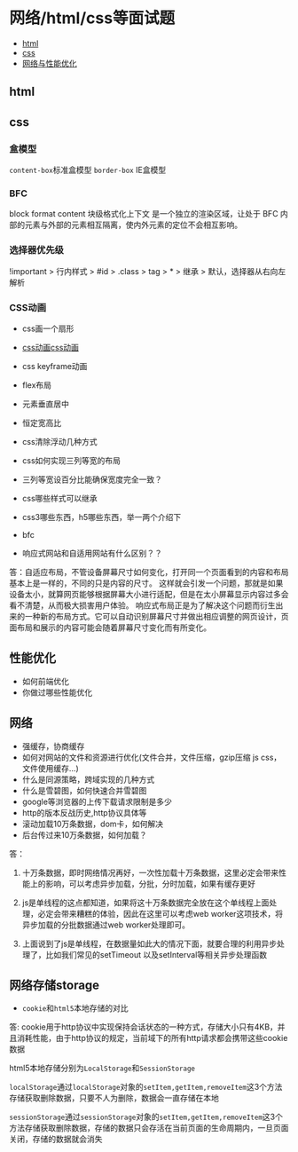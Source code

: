 # 网络/html/css等面试题

- [html](html)
- [css](css)
- [网络与性能优化](网络与性能优化)

## html

## css

### 盒模型 
`content-box`标准盒模型  `border-box` IE盒模型
### BFC
block format content  块级格式化上下文 是一个独立的渲染区域，让处于 BFC 内部的元素与外部的元素相互隔离，使内外元素的定位不会相互影响。
### 选择器优先级
!important > 行内样式 > #id > .class > tag > * > 继承 > 默认，选择器从右向左解析
### CSS动画
- css画一个扇形
- [css动画](https://www.30secondsofcode.org/css/p/1)[css动画](https://notes.itzkp.com/1.quickcheck/1.%E5%89%8D%E7%AB%AF/2.CSS%E5%92%8CCSS3%E9%80%9F%E6%9F%A5.html)
- css keyframe动画
- flex布局
- 元素垂直居中
- 恒定宽高比
- css清除浮动几种方式
- css如何实现三列等宽的布局
- 三列等宽设百分比能确保宽度完全一致？
- css哪些样式可以继承
- css3哪些东西，h5哪些东西，举一两个介绍下
- bfc

- 响应式网站和自适用网站有什么区别？？

答：自适应布局，不管设备屏幕尺寸如何变化，打开同一个页面看到的内容和布局基本上是一样的，不同的只是内容的尺寸。
这样就会引发一个问题，那就是如果设备太小，就算网页能够根据屏幕大小进行适配，但是在太小屏幕显示内容过多会看不清楚，从而极大损害用户体验。
响应式布局正是为了解决这个问题而衍生出来的一种新的布局方式。它可以自动识别屏幕尺寸并做出相应调整的网页设计，页面布局和展示的内容可能会随着屏幕尺寸变化而有所变化。

## 性能优化

- 如何前端优化
- 你做过哪些性能优化

## 网络

- 强缓存，协商缓存
- 如何对网站的文件和资源进行优化(文件合并，文件压缩，gzip压缩 js css， 文件使用缓存...)
- 什么是同源策略，跨域实现的几种方式
- 什么是雪碧图，如何快速合并雪碧图
- google等浏览器的上传下载请求限制是多少
- http的版本反战历史,http协议具体等
- 滚动加载10万条数据，dom卡，如何解决
- 后台传过来10万条数据，如何加载？

答：

1. 十万条数据，即时网络情况再好，一次性加载十万条数据，这里必定会带来性能上的影响，可以考虑异步加载，分批，分时加载，如果有缓存更好

2. js是单线程的这点都知道，如果将这十万条数据完全放在这个单线程上面处理，必定会带来糟糕的体验，因此在这里可以考虑web worker这项技术，将异步加载的分批数据通过web worker处理即可。

3. 上面说到了js是单线程，在数据量如此大的情况下面，就要合理的利用异步处理了，比如我们常见的setTimeout 以及setInterval等相关异步处理函数

## 网络存储storage

- `cookie`和`html5`本地存储的对比

答: cookie用于http协议中实现保持会话状态的一种方式，存储大小只有4KB，并且消耗性能，由于http协议的规定，当前域下的所有http请求都会携带这些cookie数据

html5本地存储分别为`LocalStorage`和`SessionStorage`

`localStorage`通过`localStorage`对象的`setItem,getItem,removeItem`这3个方法存储获取删除数据，只要不人为删除，数据会一直存储在本地

`sessionStorage`通过`sessionStorage`对象的`setItem,getItem,removeItem`这3个方法存储获取删除数据，存储的数据只会存活在当前页面的生命周期内，一旦页面关闭，存储的数据就会消失